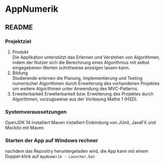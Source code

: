 # AppNumerik

## README

### Projektziel
1. Produkt  
Die Applikation unterstützt das Erlernen und Verstehen von Algorithmen, indem der Nutzer sich die Berechnung eines Algorithmus mit selbst eingegebenen Werten schrittweise anzeigen lassen kann.
2. Bildung  
Studierende erlernen die Planung, Implementierung und Testing numerischer Algorithmen durch Erweiterung des vorhandenen Projektes um weitere Algorithmen unter Anwendung des MVC-Patterns.
3. Erweiterbarkeit
Erweiterbarkeit bzw. Erweiterung des Projektes durch Algorithmen, vorzugsweise aus der Vorlesung Mathe 1 (HSD).


### Systemvoraussetzungen
OpenJDK 14 installiert
Maven installiert
Einbindung von JUnit, JavaFX und Mockito mit Maven

### Starten der App auf **Windows** rechner
nachdem das Repositry heruntergeladen wird, die App kann mit einem Duppel-klick auf `AppNumerik - Launcher.bat`

